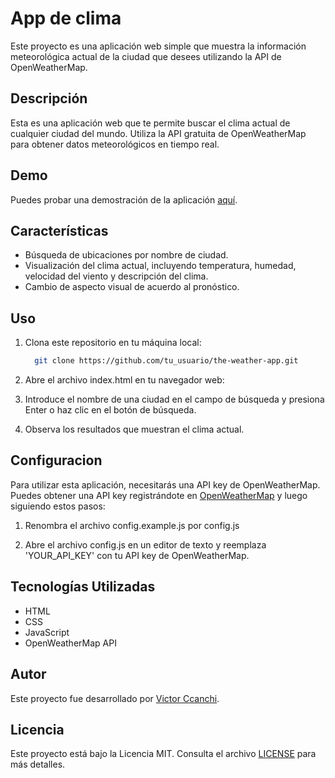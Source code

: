 # App de clima

Este proyecto es una aplicación web simple que muestra la información meteorológica actual de la ciudad que desees utilizando la API de OpenWeatherMap.

## Descripción

Esta es una aplicación web que te permite buscar el clima actual de cualquier ciudad del mundo. Utiliza la API gratuita de OpenWeatherMap para obtener datos meteorológicos en tiempo real.

## Demo

Puedes probar una demostración de la aplicación [aquí](URL_de_tu_demo).

## Características

- Búsqueda de ubicaciones por nombre de ciudad.
- Visualización del clima actual, incluyendo temperatura, humedad, velocidad del viento y descripción del clima.
- Cambio de aspecto visual de acuerdo al pronóstico.

## Uso

1. Clona este repositorio en tu máquina local:

    ```bash
      git clone https://github.com/tu_usuario/the-weather-app.git
    ``` 

2. Abre el archivo index.html en tu navegador web:

3. Introduce el nombre de una ciudad en el campo de búsqueda y presiona Enter o haz clic en el botón de búsqueda.

4. Observa los resultados que muestran el clima actual.

## Configuracion

Para utilizar esta aplicación, necesitarás una API key de OpenWeatherMap. Puedes obtener una API key registrándote en [OpenWeatherMap](https://openweathermap.org/)
y luego siguiendo estos pasos:

1. Renombra el archivo config.example.js por config.js

2. Abre el archivo config.js en un editor de texto y reemplaza 'YOUR_API_KEY' con tu API key de OpenWeatherMap.

## Tecnologías Utilizadas
  
  * HTML
  * CSS
  * JavaScript
  * OpenWeatherMap API

## Autor

Este proyecto fue desarrollado por [Victor Ccanchi](https://www.linkedin.com/in/victor-ccanchi/).

## Licencia

Este proyecto está bajo la Licencia MIT. Consulta el archivo [LICENSE](LICENSE) para más detalles.

